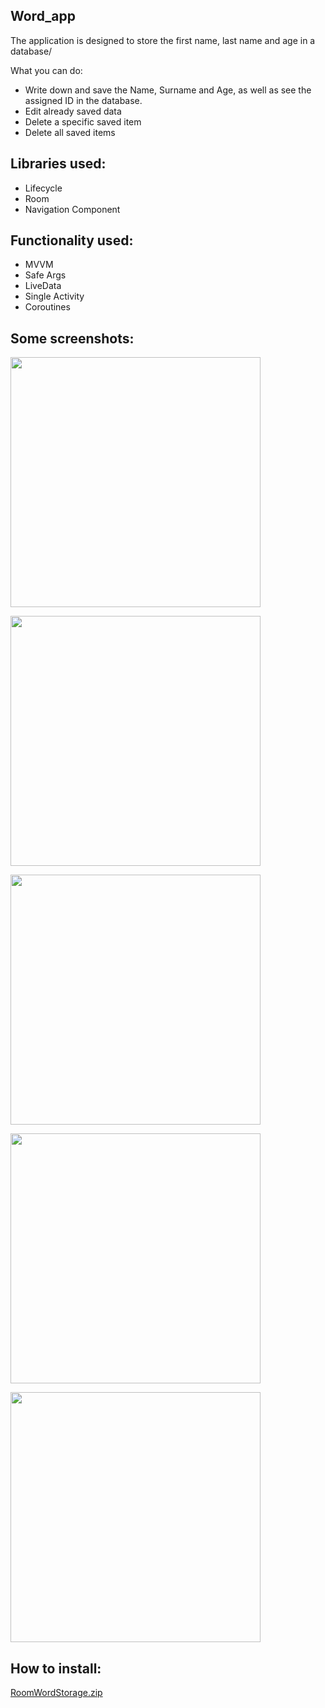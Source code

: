 Word_app
-
The application is designed to store the first name, last name and age in a database/

What you can do:
- Write down and save the Name, Surname and Age, as well as see the assigned ID in the database.
- Edit already saved data
- Delete a specific saved item
- Delete all saved items

Libraries used:
-
- Lifecycle
- Room 
- Navigation Component

Functionality used:
-
- MVVM
- Safe Args
- LiveData
- Single Activity
- Coroutines

Some screenshots:
-
<img align="center" src="https://user-images.githubusercontent.com/109204462/217266516-aeb8722d-5c0f-4923-959c-f6d6a0e57ed0.png" height="400" /></a>

<img align="center" src="(https://user-images.githubusercontent.com/109204462/217266576-bbc0153f-4b43-4eda-b0e1-0ca2cc1262f8.png" height="400" /></a>

<img align="center" src="https://user-images.githubusercontent.com/109204462/217266673-a9fef9e7-e4af-468c-80c8-89e6742d7fca.png" height="400" /></a>

<img align="center" src="https://user-images.githubusercontent.com/109204462/217267016-81f0167c-e371-4cf2-b9b6-fbaadd25e783.png" height="400" /></a>

<img align="center" src="https://user-images.githubusercontent.com/109204462/217267100-2146c4ba-7566-4094-a0e3-a91c9977b594.png" height="400" /></a>


How to install:
-
[RoomWordStorage.zip](https://github.com/ParsifalRU/RoomWordStorage/files/10675797/RoomWordStorage.zip)

